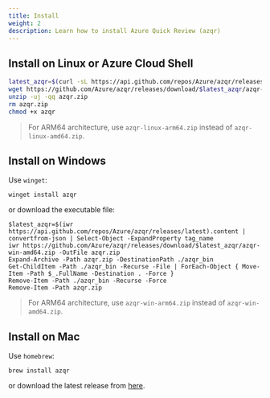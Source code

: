```yaml
---
title: Install
weight: 2
description: Learn how to install Azure Quick Review (azqr)
---
```


## Install on Linux or Azure Cloud Shell

```bash
latest_azqr=$(curl -sL https://api.github.com/repos/Azure/azqr/releases/latest | jq -r ".tag_name" | cut -c1-)
wget https://github.com/Azure/azqr/releases/download/$latest_azqr/azqr-linux-amd64.zip -O azqr.zip
unzip -uj -qq azqr.zip
rm azqr.zip
chmod +x azqr
```

> For ARM64 architecture, use `azqr-linux-arm64.zip` instead of `azqr-linux-amd64.zip`.

## Install on Windows

Use `winget`:

``` console
winget install azqr
```

or download the executable file:

``` console
$latest_azqr=$(iwr https://api.github.com/repos/Azure/azqr/releases/latest).content | convertfrom-json | Select-Object -ExpandProperty tag_name
iwr https://github.com/Azure/azqr/releases/download/$latest_azqr/azqr-win-amd64.zip -OutFile azqr.zip
Expand-Archive -Path azqr.zip -DestinationPath ./azqr_bin
Get-ChildItem -Path ./azqr_bin -Recurse -File | ForEach-Object { Move-Item -Path $_.FullName -Destination . -Force }
Remove-Item -Path ./azqr_bin -Recurse -Force
Remove-Item -Path azqr.zip
```

> For ARM64 architecture, use `azqr-win-arm64.zip` instead of `azqr-win-amd64.zip`.

## Install on Mac

Use `homebrew`:

```console
brew install azqr
```

or download the latest release from [here](https://github.com/Azure/azqr/releases).